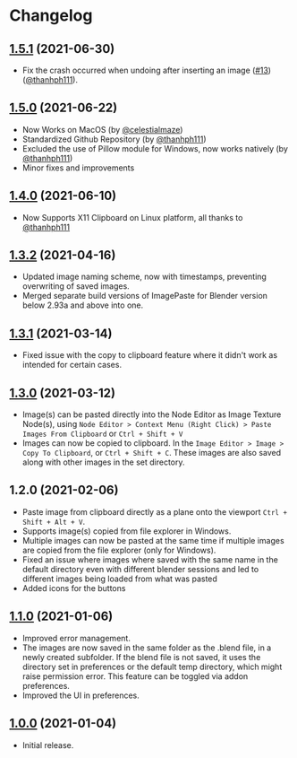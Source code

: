 <!-- @format -->

# Changelog

## [1.5.1](https://github.com/Yeetus3141/ImagePaste/compare/v1.5.0...v1.5.1) (2021-06-30)

- Fix the crash occurred when undoing after inserting an image ([#13](https://github.com/Yeetus3141/ImagePaste/issues/13)) ([@thanhph111](https://github.com/thanhph111)).

## [1.5.0](https://github.com/Yeetus3141/ImagePaste/compare/v1.4.0...v1.5.0) (2021-06-22)

- Now Works on MacOS (by [@celestialmaze](https://twitter.com/cmzw_))
- Standardized Github Repository (by [@thanhph111](https://github.com/thanhph111))
- Excluded the use of Pillow module for Windows, now works natively (by [@thanhph111](https://github.com/thanhph111))
- Minor fixes and improvements

## [1.4.0](https://github.com/Yeetus3141/ImagePaste/compare/v1.3.2...v1.4.0) (2021-06-10)

- Now Supports X11 Clipboard on Linux platform, all thanks to [@thanhph111](https://github.com/thanhph111)

## [1.3.2](https://github.com/Yeetus3141/ImagePaste/compare/v1.3.1...v1.3.2) (2021-04-16)

- Updated image naming scheme, now with timestamps, preventing overwriting of saved images.
- Merged separate build versions of ImagePaste for Blender version below 2.93a and above into one.

## [1.3.1](https://github.com/Yeetus3141/ImagePaste/compare/v1.3.0...v1.3.1) (2021-03-14)

- Fixed issue with the copy to clipboard feature where it didn't work as intended for certain cases.

## [1.3.0](https://github.com/Yeetus3141/ImagePaste/compare/v1.1.0...v1.3.0) (2021-03-12)

- Image(s) can be pasted directly into the Node Editor as Image Texture Node(s), using `Node Editor > Context Menu (Right Click) > Paste Images From Clipboard` or `Ctrl + Shift + V`
- Images can now be copied to clipboard. In the `Image Editor > Image > Copy To Clipboard`, or `Ctrl + Shift + C`. These images are also saved along with other images in the set directory.

## 1.2.0 (2021-02-06)

- Paste image from clipboard directly as a plane onto the viewport `Ctrl + Shift + Alt + V`.
- Supports image(s) copied from file explorer in Windows.
- Multiple images can now be pasted at the same time if multiple images are copied from the file explorer (only for Windows).
- Fixed an issue where images where saved with the same name in the default directory even with different blender sessions and led to different images being loaded from what was pasted
- Added icons for the buttons

## [1.1.0](https://github.com/Yeetus3141/ImagePaste/compare/v1.0.0...v1.1.0) (2021-01-06)

- Improved error management.
- The images are now saved in the same folder as the .blend file, in a newly created subfolder. If the blend file is not saved, it uses the directory set in preferences or the default temp directory, which might raise permission error. This feature can be toggled via addon preferences.
- Improved the UI in preferences.

## [1.0.0](https://github.com/Yeetus3141/ImagePaste/releases/tag/v1.0.0) (2021-01-04)

- Initial release.
